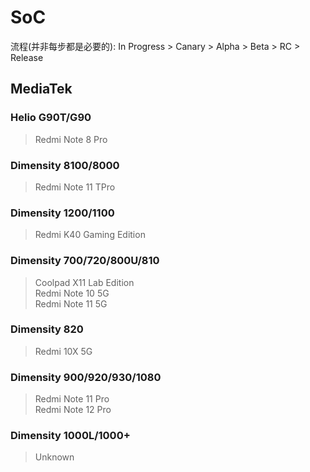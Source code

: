 # SoC
流程(并非每步都是必要的): In Progress > Canary > Alpha > Beta > RC > Release
## MediaTek
### Helio G90T/G90 <Badge type="tip" text="Release" />
> Redmi Note 8 Pro <Badge type="info" text="AOSP Android T" />
### Dimensity 8100/8000 <Badge type="tip" text="Release" />
> Redmi Note 11 TPro <Badge type="info" text="MIUI Android S & T" />
### Dimensity 1200/1100 <Badge type="tip" text="Release" />
> Redmi K40 Gaming Edition <Badge type="info" text="MIUI Android T" />
### Dimensity 700/720/800U/810 <Badge type="tip" text="RC" />
> Coolpad X11 Lab Edition    
> Redmi Note 10 5G  
> Redmi Note 11 5G  
### Dimensity 820 <Badge type="tip" text="RC" />
> Redmi 10X 5G   
### Dimensity 900/920/930/1080 <Badge type="tip" text="RC" />
> Redmi Note 11 Pro  
> Redmi Note 12 Pro  
### Dimensity 1000L/1000+ <Badge type="tip" text="RC" />
> Unknown
